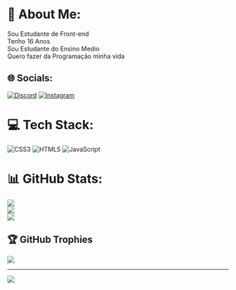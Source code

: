 # 💫 About Me:
Sou Estudante de Front-end<br>Tenho 16 Anos<br>Sou Estudante do Ensino Medio<br>Quero fazer da Programação minha vida


## 🌐 Socials:
[![Discord](https://img.shields.io/badge/Discord-%237289DA.svg?logo=discord&logoColor=white)](https://discord.gg/https://discord.gg/nCxKfNsych) [![Instagram](https://img.shields.io/badge/Instagram-%23E4405F.svg?logo=Instagram&logoColor=white)](https://instagram.com/https://www.instagram.com/wkz_carlos_/) 

# 💻 Tech Stack:
![CSS3](https://img.shields.io/badge/css3-%231572B6.svg?style=for-the-badge&logo=css3&logoColor=white) ![HTML5](https://img.shields.io/badge/html5-%23E34F26.svg?style=for-the-badge&logo=html5&logoColor=white) ![JavaScript](https://img.shields.io/badge/javascript-%23323330.svg?style=for-the-badge&logo=javascript&logoColor=%23F7DF1E)
# 📊 GitHub Stats:
![](https://github-readme-stats.vercel.app/api?username=carlos-edup&theme=dark&hide_border=false&include_all_commits=false&count_private=false)<br/>
![](https://github-readme-streak-stats.herokuapp.com/?user=carlos-edup&theme=dark&hide_border=false)<br/>
![](https://github-readme-stats.vercel.app/api/top-langs/?username=carlos-edup&theme=dark&hide_border=false&include_all_commits=false&count_private=false&layout=compact)

## 🏆 GitHub Trophies
![](https://github-profile-trophy.vercel.app/?username=carlos-edup&theme=radical&no-frame=false&no-bg=true&margin-w=4)

---
[![](https://visitcount.itsvg.in/api?id=carlos-edup&icon=0&color=0)](https://visitcount.itsvg.in)

<!-- Proudly created with GPRM ( https://gprm.itsvg.in ) -->